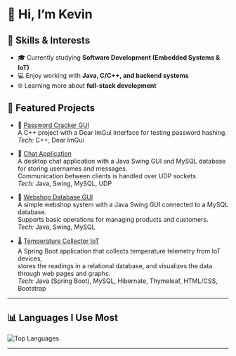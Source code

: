 # 👋 Hi, I’m Kevin

## 🔧 Skills & Interests  

- 🎓 Currently studying **Software Development (Embedded Systems & IoT)**  
- 💻 Enjoy working with **Java, C/C++, and backend systems**  
- 🌐 Learning more about **full-stack development**  

## 📌 Featured Projects  

- 🔑 [Password Cracker GUI](https://github.com/Keffii/password_cracker_dearimgui)  
   A C++ project with a Dear ImGui interface for testing password hashing.  
   *Tech:* C++, Dear ImGui  

- 📡 [Chat Application](https://github.com/Keffii/chat-application-mysql-udp)  
   A desktop chat application with a Java Swing GUI and MySQL database for storing usernames and messages.  
   Communication between clients is handled over UDP sockets.  
   *Tech:* Java, Swing, MySQL, UDP  
   
- 🛒 [Webshop Database GUI](https://github.com/Keffii/webshop_db_gui)  
   A simple webshop system with a Java Swing GUI connected to a MySQL database.  
   Supports basic operations for managing products and customers.  
   *Tech:* Java, Swing, MySQL  

- 🌡️ [Temperature Collector IoT](https://github.com/Keffii/temperature_collector_iot)  
   A Spring Boot application that collects temperature telemetry from IoT devices,  
   stores the readings in a relational database, and visualizes the data through web pages and graphs.  
   *Tech:* Java (Spring Boot), MySQL, Hibernate, Thymeleaf, HTML/CSS, Bootstrap  

---

## 📊 Languages I Use Most  
![Top Languages](https://github-readme-stats.vercel.app/api/top-langs/?username=Keffii&layout=compact&theme=tokyonight)

---

<!--
**Keffii/Keffii** is a ✨ _special_ ✨ repository because its `README.md` (this file) appears on your GitHub profile.

Here are some ideas to get you started:

- 🔭 I’m currently working on ...
- 🌱 I’m currently learning ...
- 👯 I’m looking to collaborate on ...
- 🤔 I’m looking for help with ...
- 💬 Ask me about ...
- 📫 How to reach me: ...
- 😄 Pronouns: ...
- ⚡ Fun fact: ...
-->
